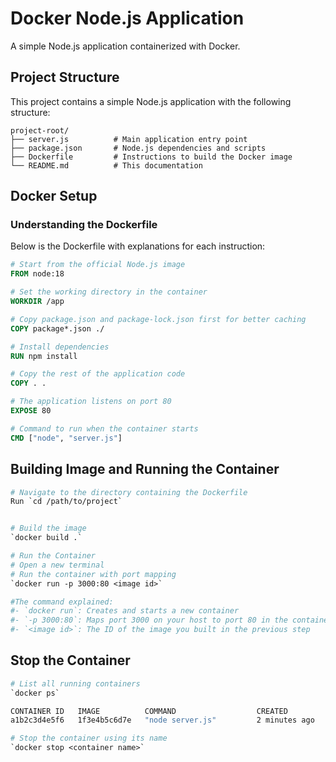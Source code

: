 # Docker Node.js Application

A simple Node.js application containerized with Docker.


## Project Structure

This project contains a simple Node.js application with the following structure:

```
project-root/
├── server.js          # Main application entry point
├── package.json       # Node.js dependencies and scripts
├── Dockerfile         # Instructions to build the Docker image
└── README.md          # This documentation
```

## Docker Setup

### Understanding the Dockerfile

Below is the Dockerfile with explanations for each instruction:

```dockerfile
# Start from the official Node.js image
FROM node:18

# Set the working directory in the container
WORKDIR /app

# Copy package.json and package-lock.json first for better caching
COPY package*.json ./

# Install dependencies
RUN npm install

# Copy the rest of the application code
COPY . .

# The application listens on port 80
EXPOSE 80

# Command to run when the container starts
CMD ["node", "server.js"]

```
## Building Image and Running the Container


```dockerfile
# Navigate to the directory containing the Dockerfile
Run `cd /path/to/project`


# Build the image
`docker build .`

# Run the Container
# Open a new terminal
# Run the container with port mapping
`docker run -p 3000:80 <image id>`

#The command explained:
#- `docker run`: Creates and starts a new container
#- `-p 3000:80`: Maps port 3000 on your host to port 80 in the container
#- `<image id>`: The ID of the image you built in the previous step

```
## Stop the Container
```dockerfile
# List all running containers
`docker ps`

CONTAINER ID   IMAGE          COMMAND                  CREATED          STATUS          PORTS                  NAMES
a1b2c3d4e5f6   1f3e4b5c6d7e   "node server.js"         2 minutes ago    Up 2 minutes    0.0.0.0:3000->80/tcp   eloquent_hopper

# Stop the container using its name
`docker stop <container name>`
